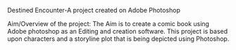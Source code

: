 Destined Encounter-A project created on Adobe Photoshop

Aim/Overview of the project:
The Aim is to create a comic book using Adobe photoshop as an Editing and creation 
software. This project is based upon characters and a storyline plot that is being depicted 
using Photoshop.

